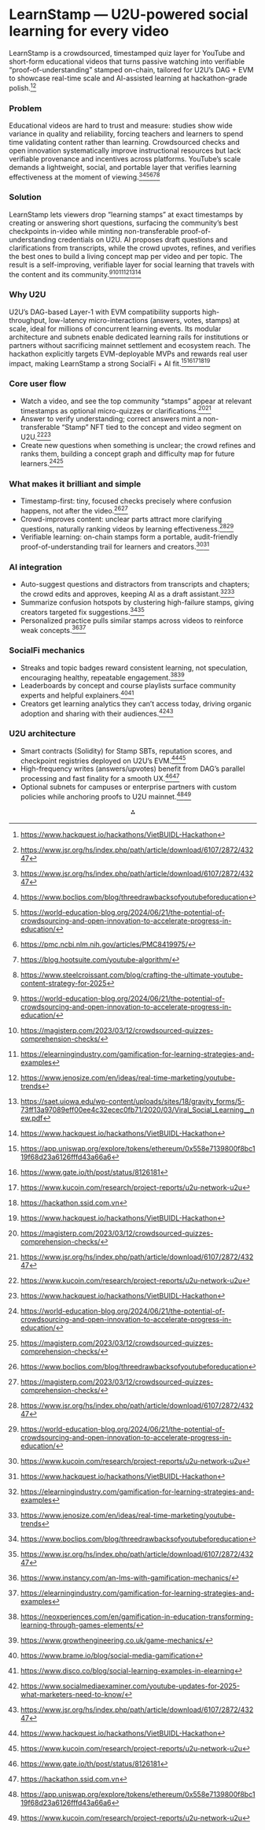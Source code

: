 # LearnStamp — U2U-powered social learning for every video

LearnStamp is a crowdsourced, timestamped quiz layer for YouTube and short-form educational videos that turns passive watching into verifiable “proof-of-understanding” stamped on-chain, tailored for U2U’s DAG + EVM to showcase real-time scale and AI-assisted learning at hackathon-grade polish.[^1][^2]

### Problem

Educational videos are hard to trust and measure: studies show wide variance in quality and reliability, forcing teachers and learners to spend time validating content rather than learning.  Crowdsourced checks and open innovation systematically improve instructional resources but lack verifiable provenance and incentives across platforms.  YouTube’s scale demands a lightweight, social, and portable layer that verifies learning effectiveness at the moment of viewing.[^2][^3][^4][^5][^6][^7]

### Solution

LearnStamp lets viewers drop “learning stamps” at exact timestamps by creating or answering short questions, surfacing the community’s best checkpoints in-video while minting non-transferable proof-of-understanding credentials on U2U.  AI proposes draft questions and clarifications from transcripts, while the crowd upvotes, refines, and verifies the best ones to build a living concept map per video and per topic.  The result is a self-improving, verifiable layer for social learning that travels with the content and its community.[^4][^8][^9][^10][^11][^1]

### Why U2U

U2U’s DAG-based Layer-1 with EVM compatibility supports high-throughput, low-latency micro-interactions (answers, votes, stamps) at scale, ideal for millions of concurrent learning events.  Its modular architecture and subnets enable dedicated learning rails for institutions or partners without sacrificing mainnet settlement and ecosystem reach.  The hackathon explicitly targets EVM-deployable MVPs and rewards real user impact, making LearnStamp a strong SocialFi + AI fit.[^12][^13][^14][^15][^1]

### Core user flow

- Watch a video, and see the top community “stamps” appear at relevant timestamps as optional micro-quizzes or clarifications.[^8][^2]
- Answer to verify understanding; correct answers mint a non-transferable “Stamp” NFT tied to the concept and video segment on U2U.[^14][^1]
- Create new questions when something is unclear; the crowd refines and ranks them, building a concept graph and difficulty map for future learners.[^4][^8]


### What makes it brilliant and simple

- Timestamp-first: tiny, focused checks precisely where confusion happens, not after the video.[^3][^8]
- Crowd-improves content: unclear parts attract more clarifying questions, naturally ranking videos by learning effectiveness.[^2][^4]
- Verifiable learning: on-chain stamps form a portable, audit-friendly proof-of-understanding trail for learners and creators.[^14][^1]


### AI integration

- Auto-suggest questions and distractors from transcripts and chapters; the crowd edits and approves, keeping AI as a draft assistant.[^9][^10]
- Summarize confusion hotspots by clustering high-failure stamps, giving creators targeted fix suggestions.[^3][^2]
- Personalized practice pulls similar stamps across videos to reinforce weak concepts.[^16][^9]


### SocialFi mechanics

- Streaks and topic badges reward consistent learning, not speculation, encouraging healthy, repeatable engagement.[^17][^18]
- Leaderboards by concept and course playlists surface community experts and helpful explainers.[^19][^20]
- Creators get learning analytics they can’t access today, driving organic adoption and sharing with their audiences.[^21][^2]


### U2U architecture

- Smart contracts (Solidity) for Stamp SBTs, reputation scores, and checkpoint registries deployed on U2U’s EVM.[^1][^14]
- High-frequency writes (answers/upvotes) benefit from DAG’s parallel processing and fast finality for a smooth UX.[^13][^15]
- Optional subnets for campuses or enterprise partners with custom policies while anchoring proofs to U2U mainnet.[^12][^14]



<div style="text-align: center">⁂</div>

[^1]: https://www.hackquest.io/hackathons/VietBUIDL-Hackathon

[^2]: https://www.jsr.org/hs/index.php/path/article/download/6107/2872/43247

[^3]: https://www.boclips.com/blog/threedrawbacksofyoutubeforeducation

[^4]: https://world-education-blog.org/2024/06/21/the-potential-of-crowdsourcing-and-open-innovation-to-accelerate-progress-in-education/

[^5]: https://pmc.ncbi.nlm.nih.gov/articles/PMC8419975/

[^6]: https://blog.hootsuite.com/youtube-algorithm/

[^7]: https://www.steelcroissant.com/blog/crafting-the-ultimate-youtube-content-strategy-for-2025

[^8]: https://magisterp.com/2023/03/12/crowdsourced-quizzes-comprehension-checks/

[^9]: https://elearningindustry.com/gamification-for-learning-strategies-and-examples

[^10]: https://www.jenosize.com/en/ideas/real-time-marketing/youtube-trends

[^11]: https://saet.uiowa.edu/wp-content/uploads/sites/18/gravity_forms/5-73ff13a97089eff00ee4c32ecec0fb71/2020/03/Viral_Social_Learning__new.pdf

[^12]: https://app.uniswap.org/explore/tokens/ethereum/0x558e7139800f8bc119f68d23a6126fffd43a66a6

[^13]: https://www.gate.io/th/post/status/8126181

[^14]: https://www.kucoin.com/research/project-reports/u2u-network-u2u

[^15]: https://hackathon.ssid.com.vn

[^16]: https://www.instancy.com/an-lms-with-gamification-mechanics/

[^17]: https://neoxperiences.com/en/gamification-in-education-transforming-learning-through-games-elements/

[^18]: https://www.growthengineering.co.uk/game-mechanics/

[^19]: https://www.brame.io/blog/social-media-gamification

[^20]: https://www.disco.co/blog/social-learning-examples-in-elearning

[^21]: https://www.socialmediaexaminer.com/youtube-updates-for-2025-what-marketers-need-to-know/

[^22]: https://www.punchydigitalmedia.com.au/blog/video-strategies-for-higher-education-2025/

[^23]: https://crowdmark.com/blog/three-success-stories-of-distance-learning-covid-19-era/

[^24]: https://docs.u2u.xyz/for-developers/sdk

[^25]: https://docs.u2u.xyz

[^26]: https://www.chaincatcher.com/en/article/2203231

[^27]: https://www.rootdata.com/Projects/detail/U2U Network?k=MTA2ODQ%3D

[^28]: https://coinphoton.com/coin/u2u-network

[^29]: https://hr1tech.com/vi/company/cong-ty-cp-u2u-network-42333.html

[^30]: https://x.com/TheBirbNest/status/1865086851825996186

[^31]: https://www.coinbase.com/price/unicorn-ultra

[^32]: https://crypto-fundraising.info/projects/unicorn-ultra-u2u-network/

[^33]: https://github.com/unicornultrafoundation

[^34]: https://news.cryptorank.io/introducing-vietbuidl-hackathon-2025-the-biggest-hackathon-in-southeast-asia-with-a-record-breaking-up-to-4m-pool/

[^35]: https://vn.linkedin.com/company/u2u-xyz

[^36]: https://vietstock.vn/2025/09/vietbuidl-hackathon-voi-tong-quy-dau-tu-100-ty-dong-chinh-thuc-khoi-dong-tai-trung-tam-tai-chinh-da-nang-4645-1347850.htm

[^37]: https://github.com/unicornultrafoundation/go-u2u

[^38]: https://startuphaiphong.vn/tin-khoi-nghiep/chung-ket-u2u-spring-hackathon---be-phong-cho-startup-web3-tai-viet-nam-n2260.html

